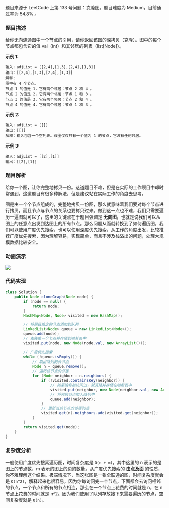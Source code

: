 题目来源于 LeetCode 上第 133 号问题：克隆图。题目难度为 Medium，目前通过率为 54.8% 。

### 题目描述

给你无向连通图中一个节点的引用，请你返回该图的深拷贝（克隆）。图中的每个节点都包含它的值 val（int）和其邻居的列表（list[Node]）。


**示例 1:**

```
输入：adjList = [[2,4],[1,3],[2,4],[1,3]]
输出：[[2,4],[1,3],[2,4],[1,3]]
解释：
图中有 4 个节点。
节点 1 的值是 1，它有两个邻居：节点 2 和 4 。
节点 2 的值是 2，它有两个邻居：节点 1 和 3 。
节点 3 的值是 3，它有两个邻居：节点 2 和 4 。
节点 4 的值是 4，它有两个邻居：节点 1 和 3 。
```

**示例 2:**

```
输入：adjList = [[]]
输出：[[]]
解释：输入包含一个空列表。该图仅仅只有一个值为 1 的节点，它没有任何邻居。
```

**示例 3:**

```
输入：adjList = [[2],[1]]
输出：[[2],[1]]
```

### 题目解析

给你一个图，让你完整地拷贝一份。这道题目不难，但是在实际的工作项目中却时常遇到。这道题目有很多种解法，但是建议站在实际工作的角度去思考。

图是由一个个节点组成的，完整地拷贝一份图，那么就意味着我们要对每个节点进行拷贝，而且节点与节点的关系也要拷贝过来。做到这一点也不难，我们只需要遍历一遍图就可以了，这里的关键点在于题目强调是 **无向图**，也就是说我们可以从图上的任意点出发到达图上的所有节点。那么问题从而就转换到了如何遍历图，我们可以使用广度优先搜索，也可以使用深度优先搜索，从工作的角度出发，比较推荐广度优先搜索，因为理解容易，实现简单，而且不涉及栈溢出的问题，处理大规模数据比较安全。

### 动画演示

![](./Animation.gif)



### 代码实现

```java
class Solution {
    public Node cloneGraph(Node node) {
        if (node == null) {
            return node;
        }
        HashMap<Node, Node> visited = new HashMap();

        // 将题目给定的节点添加到队列
        LinkedList<Node> queue = new LinkedList<Node>();
        queue.add(node);
        // 克隆第一个节点并存储到哈希表中
        visited.put(node, new Node(node.val, new ArrayList()));

        // 广度优先搜索
        while (!queue.isEmpty()) {
            // 取出队列的头节点
            Node n = queue.remove();
            // 遍历该节点的邻居
            for (Node neighbor : n.neighbors) {
                if (!visited.containsKey(neighbor)) {
                    // 如果没有被访问过，就克隆并存储在哈希表中
                    visited.put(neighbor, new Node(neighbor.val, new ArrayList()));
                    // 将邻居节点加入队列中
                    queue.add(neighbor);
                }
                // 更新当前节点的邻居列表
                visited.get(n).neighbors.add(visited.get(neighbor));
            }
        }
        return visited.get(node);
    }
}
```



### 复杂度分析

一般使用广度优先搜索遍历图，时间复杂度是 `O(n + m)`，其中这里的 n 表示的是图上的节点数，m 表示的图上的边的数量。从广度优先搜索的 **由点及面** 的性质，你不难理解这个结果。极端情况下，当这张图是一张全联通的图，时间复杂度就会是 `O(n^2)`，解释起来也很容易，因为你每访问完一个节点，下面都会去访问相邻的节点，一个节点和所有的节点相连，那么在一个节点上花费的时间就是 n，在 n 节点上花费的时间就是 n^2。因为我们使用了队列存放接下来需要遍历的节点，空间复杂度就是 `O(n)`。



